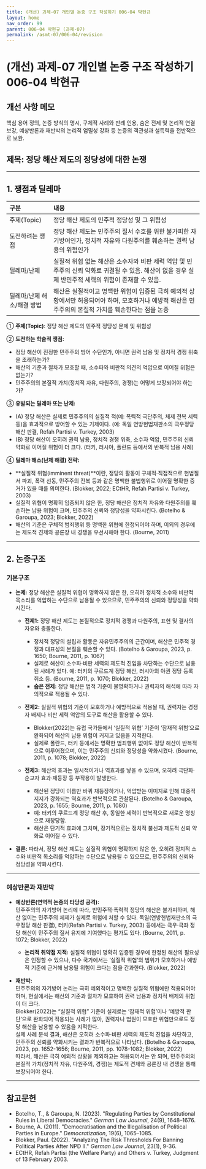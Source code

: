 ```yaml
---
title: (개선) 과제-07 개인별 논증 구조 작성하기 006-04 박현규
layout: home
nav_order: 99
parent: 006-04 박현규 (과제-07)
permalink: /asmt-07/006-04/revision
---
```


# (개선) 과제-07 개인별 논증 구조 작성하기 006-04 박현규

## 개선 사항 메모

핵심 용어 정의, 논증 방식의 명시, 구체적 사례와 판례 인용, 숨은 전제 및 논리적 연결 보강, 예상반론과 재반박의 논리적 엄밀성 강화 등 논증의 객관성과 설득력을 전반적으로 보완.

## 제목: 정당 해산 제도의 정당성에 대한 논쟁

---

## 1. 쟁점과 딜레마

| 구분 | 내용 |
|:---|:---|
| 주제(Topic)  | 정당 해산 제도의 민주적 정당성 및 그 위험성 |
| 도전하려는 쟁점 | 정당 해산 제도는 민주주의 질서 수호를 위한 불가피한 자기방어인가, 정치적 자유와 다원주의를 훼손하는 권력 남용의 위험인가 |
| 딜레마/난제 | 실질적 위협 없는 해산은 소수자와 비판 세력 억압 및 민주주의 신뢰 약화로 귀결될 수 있음. 해산이 없을 경우 실제 반민주적 세력의 위험이 존재할 수 있음. |
| 딜레마/난제 해소/해결 방법 | 해산은 실질적이고 명백한 위협이 입증된 극히 예외적 상황에서만 허용되어야 하며, 모호하거나 예방적 해산은 민주주의의 본질적 가치를 훼손한다는 점을 논증 |

① **주제(Topic)**: 정당 해산 제도의 민주적 정당성 문제 및 위험성

② **도전하는 학술적 쟁점:**
- 정당 해산이 진정한 민주주의 방어 수단인가, 아니면 권력 남용 및 정치적 경쟁 위축을 초래하는가?
- 해산의 기준과 절차가 모호할 때, 소수파와 비판적 의견의 억압으로 이어질 위험은 없는가?
- 민주주의의 본질적 가치(정치적 자유, 다원주의, 경쟁)는 어떻게 보장되어야 하는가?

③ **유발되는 딜레마 또는 난제:**
- (A) 정당 해산은 실제로 민주주의의 실질적 적(예: 폭력적 극단주의, 체제 전복 세력 등)을 효과적으로 방어할 수 있는 기제이다. (예: 독일 연방헌법재판소의 극우정당 해산 판결, Refah Partisi v. Turkey, 2003)
- (B) 정당 해산이 오히려 권력 남용, 정치적 경쟁 위축, 소수자 억압, 민주주의 신뢰 약화로 이어질 위험이 더 크다. (터키, 러시아, 폴란드 등에서의 반복적 남용 사례)

④ **딜레마 해소(난제 해결) 전략:**
- **실질적 위협(imminent threat)**이란, 정당의 활동이 구체적·직접적으로 헌법질서 파괴, 폭력 선동, 민주주의 전복 등과 같은 명백한 불법행위로 이어질 명확한 증거가 있을 때를 의미한다. (Blokker, 2022; ECtHR, Refah Partisi v. Turkey, 2003)
- 실질적 위협이 명확히 입증되지 않은 한, 정당 해산은 정치적 자유와 다원주의를 훼손하는 남용 위험이 크며, 민주주의 신뢰와 정당성을 약화시킨다. (Botelho & Garoupa, 2023; Blokker, 2022)
- 해산의 기준은 구체적 범죄행위 등 명백한 위협에 한정되어야 하며, 이외의 경우에는 제도적 견제와 공론장 내 경쟁을 우선시해야 한다. (Bourne, 2011)

---

## 2. 논증구조

### 기본구조

- **논제:** 정당 해산은 실질적 위협이 명확하지 않은 한, 오히려 정치적 소수와 비판적 목소리를 억압하는 수단으로 남용될 수 있으므로, 민주주의의 신뢰와 정당성을 약화시킨다.

  - **전제1:** 정당 해산 제도는 본질적으로 정치적 경쟁과 다원주의, 표현 및 결사의 자유와 충돌한다.
    - 정치적 정당의 설립과 활동은 자유민주주의의 근간이며, 해산은 민주적 경쟁과 대표성의 본질을 훼손할 수 있다. (Botelho & Garoupa, 2023, p. 1650; Bourne, 2011, p. 1067)
    - 실제로 해산이 소수파·비판 세력의 제도적 진입을 차단하는 수단으로 남용된 사례가 있다. 예: 터키의 쿠르드계 정당 해산, 러시아의 야권 정당 등록 취소 등. (Bourne, 2011, p. 1070; Blokker, 2022)
    - **숨은 전제:** 정당 해산은 법적 기준이 불명확하거나 권력자의 해석에 따라 자의적으로 적용될 수 있다.

  - **전제2:** 실질적 위협의 기준이 모호하거나 예방적으로 적용될 때, 권력자는 경쟁자 배제나 비판 세력 억압의 도구로 해산을 활용할 수 있다.
    - Blokker(2022)는 유럽 국가들에서 ‘실질적 위협’ 기준이 ‘잠재적 위험’으로 완화되어 해산의 남용 위험이 커지고 있음을 지적한다.
    - 실제로 폴란드, 터키 등에서는 명확한 범죄행위 없이도 정당 해산이 반복적으로 이루어졌으며, 이는 민주주의 신뢰와 정당성을 약화시켰다. (Bourne, 2011, p. 1078; Blokker, 2022)

  - **전제3:** 해산의 효과는 일시적이거나 역효과를 낳을 수 있으며, 오히려 극단화·순교자 효과·재등장 등 부작용이 발생한다.
    - 해산된 정당이 이름만 바꿔 재등장하거나, 억압받는 이미지로 인해 대중적 지지가 강화되는 역효과가 반복적으로 관찰된다. (Botelho & Garoupa, 2023, p. 1655; Bourne, 2011, p. 1080)
    - 예: 터키의 쿠르드계 정당 해산 후, 동일한 세력이 반복적으로 새로운 명칭으로 재창당함.
    - 해산은 단기적 효과에 그치며, 장기적으로는 정치적 불신과 제도적 신뢰 약화로 이어질 수 있다.

- **결론:** 따라서, 정당 해산 제도는 실질적 위협이 명확하지 않은 한, 오히려 정치적 소수와 비판적 목소리를 억압하는 수단으로 남용될 수 있으므로, 민주주의의 신뢰와 정당성을 약화시킨다.

---

### 예상반론과 재반박

- **예상반론(연역적 논증의 타당성 공격):**  
  민주주의의 자기방어 논리에 따라, 반민주적·폭력적 정당의 해산은 불가피하며, 해산 없이는 민주주의 체제가 실제로 위험에 처할 수 있다. 독일(연방헌법재판소의 극우정당 해산 판결), 터키(Refah Partisi v. Turkey, 2003) 등에서는 극우·극좌 정당 해산이 민주주의 질서 유지에 기여했다는 평가도 있다. (Bourne, 2011, p. 1072; Blokker, 2022)
    - **논리적 취약점 지적:** 실질적 위협이 명확히 입증된 경우에 한정된 해산의 필요성은 인정할 수 있으나, 다수 국가에서는 ‘실질적 위협’의 범위가 모호하거나 예방적 기준에 근거해 남용될 위험이 크다는 점을 간과한다. (Blokker, 2022)

- **재반박:**  
  민주주의의 자기방어 논리는 극히 예외적이고 명백한 실질적 위협에만 적용되어야 하며, 현실에서는 해산의 기준과 절차가 모호하여 권력 남용과 정치적 배제의 위험이 더 크다.  
  Blokker(2022)는 “실질적 위협” 기준이 실제로는 ‘잠재적 위험’이나 ‘예방적 판단’으로 완화되어 적용되는 사례가 많아, 권력자나 법원이 모호한 위협만으로도 정당 해산을 남용할 수 있음을 지적한다.  
  실제 사례 분석 결과, 해산은 오히려 소수파·비판 세력의 제도적 진입을 차단하고, 민주주의 신뢰를 약화시키는 결과가 반복적으로 나타났다. (Botelho & Garoupa, 2023, pp. 1652-1656; Bourne, 2011, pp. 1078-1082; Blokker, 2022)  
  따라서, 해산은 극히 예외적 상황을 제외하고는 허용되어서는 안 되며, 민주주의의 본질적 가치(정치적 자유, 다원주의, 경쟁)는 제도적 견제와 공론장 내 경쟁을 통해 보장되어야 한다.

---

## 참고문헌

- Botelho, T., & Garoupa, N. (2023). "Regulating Parties by Constitutional Rules in Liberal Democracies." *German Law Journal*, 24(9), 1648–1676.
- Bourne, A. (2011). "Democratisation and the Illegalisation of Political Parties in Europe." *Democratization*, 19(6), 1065–1085.
- Blokker, Paul. (2022). "Analyzing The Risk Thresholds For Banning Political Parties After NPD II." *German Law Journal*, 23(1), 9-36.
- ECtHR, Refah Partisi (the Welfare Party) and Others v. Turkey, Judgment of 13 February 2003.
